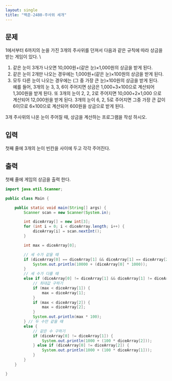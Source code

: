 ```yaml
---
layout: single
title: "백준-2480-주사위 세개"
---
```


## 문제

1에서부터 6까지의 눈을 가진 3개의 주사위를 던져서 다음과 같은 규칙에 따라 상금을 받는 게임이 있다. \

1. 같은 눈이 3개가 나오면 10,000원+(같은 눈)×1,000원의 상금을 받게 된다. 
2. 같은 눈이 2개만 나오는 경우에는 1,000원+(같은 눈)×100원의 상금을 받게 된다. 
3. 모두 다른 눈이 나오는 경우에는 (그 중 가장 큰 눈)×100원의 상금을 받게 된다.  
예를 들어, 3개의 눈 3, 3, 6이 주어지면 상금은 1,000+3×100으로 계산되어 1,300원을 받게 된다. 또 3개의 눈이 2, 2, 2로 주어지면 10,000+2×1,000 으로 계산되어 12,000원을 받게 된다. 3개의 눈이 6, 2, 5로 주어지면 그중 가장 큰 값이 6이므로 6×100으로 계산되어 600원을 상금으로 받게 된다.

3개 주사위의 나온 눈이 주어질 때, 상금을 계산하는 프로그램을 작성 하시오.

## 입력

첫째 줄에 3개의 눈이 빈칸을 사이에 두고 각각 주어진다. 

## 출력

첫째 줄에 게임의 상금을 출력 한다.

```java
import java.util.Scanner;

public class Main {

	public static void main(String[] args) {
		Scanner scan = new Scanner(System.in);

		int diceArray[] = new int[3];
		for (int i = 0; i < diceArray.length; i++) {
			diceArray[i] = scan.nextInt();
		}

		int max = diceArray[0];

		// 세 수가 같을 때
		if (diceArray[0] == diceArray[1] && diceArray[1] == diceArray[2]) {
			System.out.println(10000 + (diceArray[0] * 1000));
		}
		// 세 수가 다를 때
		else if (diceArray[0] != diceArray[1] && diceArray[1] != diceArray[2] && diceArray[0] != diceArray[2]) {
			// 최대값 구하기
			if (max < diceArray[1]) {
				max = diceArray[1];
			}
			if (max < diceArray[2]) {
				max = diceArray[2];
			}
			System.out.println(max * 100);
		} // 두 수만 같을 때
		else {
			// 같은 수 구하기
			if (diceArray[0] != diceArray[1]) {
				System.out.println(1000 + (100 * diceArray[2]));
			} else if (diceArray[0] != diceArray[2]) {
				System.out.println(1000 + (100 * diceArray[1]));
			}
		}
	}

}
```
